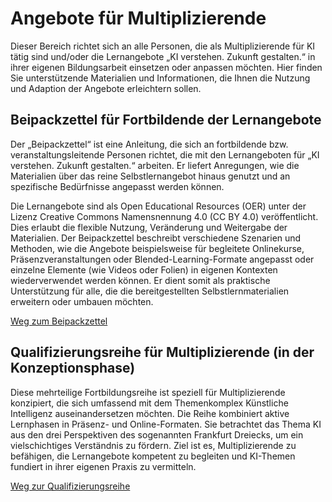 # Angebote für Multiplizierende

Dieser Bereich richtet sich an alle Personen, die als Multiplizierende für KI tätig sind und/oder die Lernangebote „KI verstehen. Zukunft gestalten.“ in ihrer eigenen Bildungsarbeit einsetzen oder anpassen möchten. Hier finden Sie unterstützende Materialien und Informationen, die Ihnen die Nutzung und Adaption der Angebote erleichtern sollen.

## Beipackzettel für Fortbildende der Lernangebote

Der „Beipackzettel“ ist eine Anleitung, die sich an fortbildende bzw. veranstaltungsleitende Personen richtet, die mit den Lernangeboten für „KI verstehen. Zukunft gestalten.“ arbeiten. Er liefert Anregungen, wie die Materialien über das reine Selbstlernangebot hinaus genutzt und an spezifische Bedürfnisse angepasst werden können.   

Die Lernangebote sind als Open Educational Resources (OER) unter der Lizenz Creative Commons Namensnennung 4.0 (CC BY 4.0) veröffentlicht. Dies erlaubt die flexible Nutzung, Veränderung und Weitergabe der Materialien. Der Beipackzettel beschreibt verschiedene Szenarien und Methoden, wie die Angebote beispielsweise für begleitete Onlinekurse, Präsenzveranstaltungen oder Blended-Learning-Formate angepasst oder einzelne Elemente (wie Videos oder Folien) in eigenen Kontexten wiederverwendet werden können. Er dient somit als praktische Unterstützung für alle, die die bereitgestellten Selbstlernmaterialien erweitern oder umbauen möchten.   

[Weg zum Beipackzettel](Multiplizierende/Lernangebote_Beipackzettel)

## Qualifizierungsreihe für Multiplizierende (in der Konzeptionsphase)

Diese mehrteilige Fortbildungsreihe ist speziell für Multiplizierende konzipiert, die sich umfassend mit dem Themenkomplex Künstliche Intelligenz auseinandersetzen möchten. Die Reihe kombiniert aktive Lernphasen in Präsenz- und Online-Formaten. Sie betrachtet das Thema KI aus den drei Perspektiven des sogenannten Frankfurt Dreiecks, um ein vielschichtiges Verständnis zu fördern. Ziel ist es, Multiplizierende zu befähigen, die Lernangebote kompetent zu begleiten und KI-Themen fundiert in ihrer eigenen Praxis zu vermitteln.

[Weg zur Qualifizierungsreihe](Multiplizierende/Multiplizierenden_Qualifizierung)
